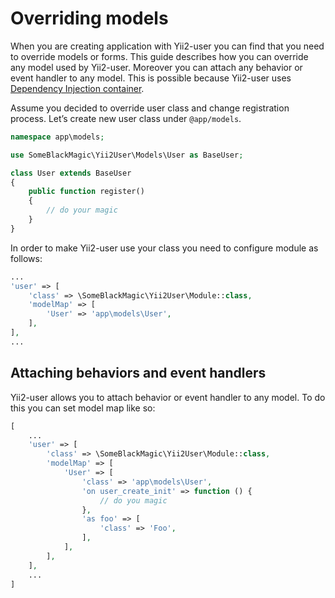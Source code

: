 # Overriding models

When you are creating application with Yii2-user you can find that you need to override models or forms. This guide
describes how you can override any model used by Yii2-user. Moreover you can attach any behavior or event handler to any
model. This is possible because Yii2-user uses [Dependency Injection container](https://github.com/yiisoft/yii2/blob/master/docs/guide/concept-di-container.md).

Assume you decided to override user class and change registration process. Let’s create new user class under `@app/models`.

```php
namespace app\models;

use SomeBlackMagic\Yii2User\Models\User as BaseUser;

class User extends BaseUser
{
    public function register()
    {
        // do your magic
    }
}
```

In order to make Yii2-user use your class you need to configure module as follows:

```php
...
'user' => [
    'class' => \SomeBlackMagic\Yii2User\Module::class,
    'modelMap' => [
        'User' => 'app\models\User',
    ],
],
...
```

## Attaching behaviors and event handlers

Yii2-user allows you to attach behavior or event handler to any model. To do this you can set model map like so:

```php
[
    ...
    'user' => [
        'class' => \SomeBlackMagic\Yii2User\Module::class,
        'modelMap' => [
            'User' => [
                'class' => 'app\models\User',
                'on user_create_init' => function () {
                    // do you magic
                },
                'as foo' => [
                    'class' => 'Foo',
                ],
            ],
        ],
    ],
    ...
]
```

